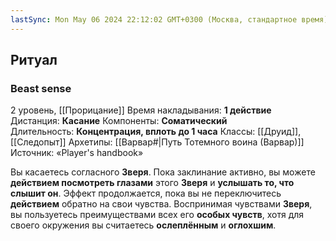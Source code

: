 ```yaml
---
lastSync: Mon May 06 2024 22:12:02 GMT+0300 (Москва, стандартное время)
---
```

## Ритуал
### Beast sense
2 уровень, [[Прорицание]]
Время накладывания: **1 действие**
Дистанция: **Касание**
Компоненты: **Соматический**
Длительность: **Концентрация, вплоть до 1 часа**
Классы: [[Друид]], [[Следопыт]]
Архетипы: [[Варвар#|Путь Тотемного воина (Варвар)]]
Источник: «Player's handbook»

Вы касаетесь согласного **Зверя**. Пока заклинание активно, вы можете **действием посмотреть глазами** этого **Зверя** и **услышать то, что слышит он**. Эффект продолжается, пока вы не переключитесь **действием** обратно на свои чувства. Воспринимая чувствами **Зверя**, вы пользуетесь преимуществами всех его **особых чувств**, хотя для своего окружения вы считаетесь **ослеплённым** и **оглохшим**.